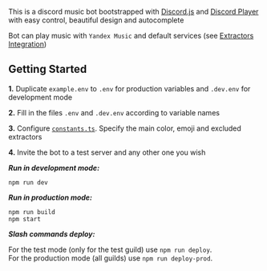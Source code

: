 This is a discord music bot bootstrapped with <a href="https://discord.js.org/" target="_blank" rel="noopener noreferrer">Discord.js</a> and <a href="https://discord-player.js.org/" target="_blank" rel="noopener noreferrer">Discord Player</a> with easy control, beautiful design and autocomplete

Bot can play music with `Yandex Music` and default services (see <a href="https://discord-player.js.org/docs/creating-a-music-bot/02_extractors_integration" target="_blank" rel="noopener noreferrer">Extractors Integration</a>)

## Getting Started

**1.** Duplicate `example.env` to `.env` for production variables and `.dev.env` for development mode

**2.** Fill in the files `.env` and `.dev.env` according to variable names

**3.** Configure [`constants.ts`](https://github.com/Ximeo-dev/music-bot/blob/main/src/config/player/constants.ts). Specify the main color, emoji and excluded extractors

**4.** Invite the bot to a test server and any other one you wish

**_Run in development mode:_**

```
npm run dev
```

**_Run in production mode:_**

```
npm run build
npm start
```

**_Slash commands deploy:_**

For the test mode (only for the test guild) use `npm run deploy`.  
For the production mode (all guilds) use `npm run deploy-prod`.
